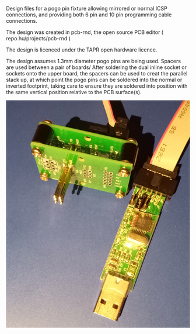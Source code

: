 Design files for a pogo pin fixture allowing mirrored or normal ICSP connections, and providing both 6 pin and 10 pin programming cable connections.

The design was created in pcb-rnd, the open source PCB editor ( repo.hu/projects/pcb-rnd )

The design is licenced under the TAPR open hardware licence.

The design assumes 1.3mm diameter pogo pins are being used. Spacers are used between a pair of boards/ After soldering the dual inline socket or sockets onto the upper board, the spacers can be used to creat the parallel stack up, at which point the pogo pins can be soldered into the normal or inverted footprint, taking care to ensure they are soldered into position with the same vertical position relative to the PCB surface(s).

![image](usb-asp-and-pogo-pin-fixture.jpg)
